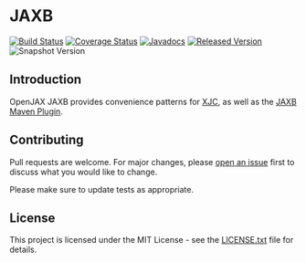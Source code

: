 # JAXB

[![Build Status](https://travis-ci.org/openjax/jaxb.svg?branch=master)](https://travis-ci.org/openjax/jaxb)
[![Coverage Status](https://coveralls.io/repos/github/openjax/jaxb/badge.svg)](https://coveralls.io/github/openjax/jaxb)
[![Javadocs](https://www.javadoc.io/badge/org.openjax.jaxb/jaxb.svg)](https://www.javadoc.io/doc/org.openjax.jaxb/jaxb)
[![Released Version](https://img.shields.io/maven-central/v/org.openjax.jaxb/jaxb.svg)](https://mvnrepository.com/artifact/org.openjax.jaxb/jaxb)
![Snapshot Version](https://img.shields.io/nexus/s/org.openjax.jaxb/jaxb?label=maven-snapshot&server=https%3A%2F%2Foss.sonatype.org)

## Introduction

OpenJAX JAXB provides convenience patterns for [XJC](/xjc), as well as the [JAXB Maven Plugin](/jaxb-maven-plugin).

## Contributing

Pull requests are welcome. For major changes, please [open an issue](../../issues) first to discuss what you would like to change.

Please make sure to update tests as appropriate.

## License

This project is licensed under the MIT License - see the [LICENSE.txt](LICENSE.txt) file for details.